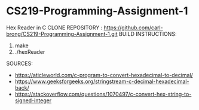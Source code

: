 # CS219-Programming-Assignment-1
Hex Reader in C
CLONE REPOSITORY : https://github.com/carl-brong/CS219-Programming-Assignment-1.git
BUILD INSTRUCTIONS:
1. make
2. ./hexReader

SOURCES:
 - https://aticleworld.com/c-program-to-convert-hexadecimal-to-decimal/
 - https://www.geeksforgeeks.org/stringstream-c-decimal-hexadecimal-back/
 - https://stackoverflow.com/questions/1070497/c-convert-hex-string-to-signed-integer
